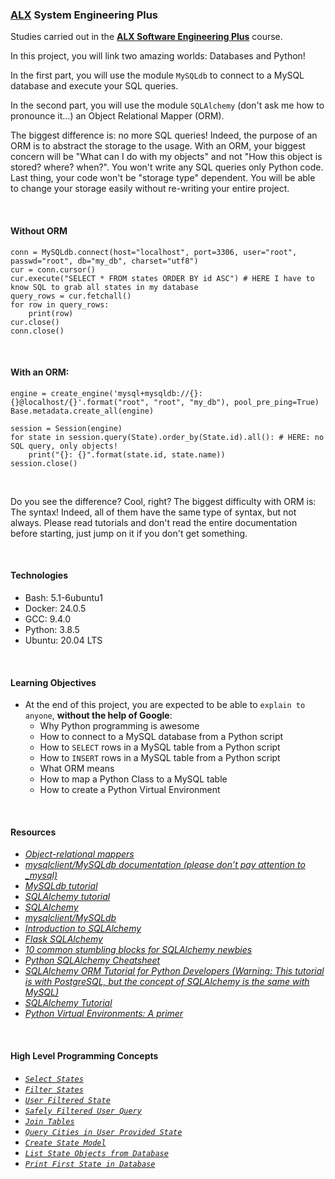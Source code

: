 ### [ALX](https://www.alxafrica.com/) System Engineering Plus

Studies carried out in the **[ALX Software Engineering Plus](https://www.alxafrica.com/software-engineering-plus/)** course.

In this project, you will link two amazing worlds: Databases and Python!

In the first part, you will use the module `MySQLdb` to connect to a MySQL database and execute your SQL queries.

In the second part, you will use the module `SQLAlchemy` (don't ask me how to pronounce it...) an Object Relational Mapper (ORM).

The biggest difference is: no more SQL queries! Indeed, the purpose of an ORM is to abstract the storage to the usage. With an ORM, your biggest concern will be "What can I do with my objects" and not "How this object is stored? where? when?". You won't write any SQL queries only Python code. Last thing, your code won't be "storage type" dependent. You will be able to change your storage easily without re-writing your entire project.

<br />

#### Without ORM

```
conn = MySQLdb.connect(host="localhost", port=3306, user="root", passwd="root", db="my_db", charset="utf8")
cur = conn.cursor()
cur.execute("SELECT * FROM states ORDER BY id ASC") # HERE I have to know SQL to grab all states in my database
query_rows = cur.fetchall()
for row in query_rows:
    print(row)
cur.close()
conn.close()
```

<br />

#### With an ORM:

```
engine = create_engine('mysql+mysqldb://{}:{}@localhost/{}'.format("root", "root", "my_db"), pool_pre_ping=True)
Base.metadata.create_all(engine)

session = Session(engine)
for state in session.query(State).order_by(State.id).all(): # HERE: no SQL query, only objects!
    print("{}: {}".format(state.id, state.name))
session.close()
```

<br />

Do you see the difference? Cool, right? The biggest difficulty with ORM is: The syntax! Indeed, all of them have the same type of syntax, but not always. Please read tutorials and don't read the entire documentation before starting, just jump on it if you don't get something.

<br />

#### Technologies

* Bash:     5.1-6ubuntu1
* Docker:   24.0.5
* GCC:      9.4.0
* Python:   3.8.5
* Ubuntu:   20.04 LTS

<br />

#### Learning Objectives

* At the end of this project, you are expected to be able to `explain to anyone`, **without the help of Google**:
    * Why Python programming is awesome
    * How to connect to a MySQL database from a Python script
    * How to `SELECT` rows in a MySQL table from a Python script
    * How to `INSERT` rows in a MySQL table from a Python script
    * What ORM means
    * How to map a Python Class to a MySQL table
    * How to create a Python Virtual Environment

<br />

#### Resources

* _[Object-relational mappers](https://www.fullstackpython.com/object-relational-mappers-orms.html)_
* _[mysqlclient/MySQLdb documentation (please don’t pay attention to _mysql)](https://mysqlclient.readthedocs.io/)_
* _[MySQLdb tutorial](https://www.mikusa.com/python-mysql-docs/index.html)_
* _[SQLAlchemy tutorial](https://docs.sqlalchemy.org/en/13/orm/tutorial.html)_
* _[SQLAlchemy](https://docs.sqlalchemy.org/en/13/)_
* _[mysqlclient/MySQLdb](https://github.com/PyMySQL/mysqlclient)_
* _[Introduction to SQLAlchemy](https://www.youtube.com/watch?v=woKYyhLCcnU)_
* _[Flask SQLAlchemy](https://www.youtube.com/playlist?list=PLXmMXHVSvS-BlLA5beNJojJLlpE0PJgCW)_
* _[10 common stumbling blocks for SQLAlchemy newbies](https://alextechrants.blogspot.com/2013/11/10-common-stumbling-blocks-for.html)_
* _[Python SQLAlchemy Cheatsheet](https://www.pythonsheets.com/notes/python-sqlalchemy.html)_
* _[SQLAlchemy ORM Tutorial for Python Developers (Warning: This tutorial is with PostgreSQL, but the concept of SQLAlchemy is the same with MySQL)](https://auth0.com/blog/sqlalchemy-orm-tutorial-for-python-developers/)_
* _[SQLAlchemy Tutorial](https://overiq.com/sqlalchemy-101/)_
* _[Python Virtual Environments: A primer](https://realpython.com/python-virtual-environments-a-primer/)_

<br />

#### High Level Programming Concepts

* _[`Select States`](0-select_states.py)_
* _[`Filter States`](1-filter_states.py)_
* _[`User Filtered State`](2-my_filter_states.py)_
* _[`Safely Filtered User Query`](3-my_safe_filter_states.py)_
* _[`Join Tables`](4-cities_by_state.py)_
* _[`Query Cities in User Provided State`](5-filter_cities.py)_
* _[`Create State Model`](model_state.py)_
* _[`List State Objects from Database`](7-model_state_fetch_all.py)_
* _[`Print First State in Database`](8-model_state_fetch_first.py)_

<br />
